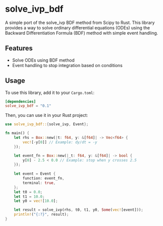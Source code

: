 # solve_ivp_bdf

A simple port of the solve_ivp BDF method from Scipy to Rust.
This library provides a way to solve ordinary differential equations (ODEs) using the Backward Differentiation Formula (BDF) method with simple event handling.

## Features
- Solve ODEs using BDF method
- Event handling to stop integration based on conditions

## Usage
To use this library, add it to your `Cargo.toml`:

```toml
[dependencies]
solve_ivp_bdf = "0.1"
```

Then, you can use it in your Rust project:

```rust
use solve_ivp_bdf::{solve_ivp, Event};

fn main() {
    let rhs = Box::new(|t: f64, y: &[f64]| -> Vec<f64> {
        vec![-y[0]] // Example: dy/dt = -y
    });

    let event_fn = Box::new(|_t: f64, y: &[f64]| -> bool {
        y[0] - 2.5 < 0.0 // Example: stop when y crosses 2.5
    });
    
    let event = Event {
        function: event_fn,
        terminal: true,
    };
    let t0 = 0.0;
    let t1 = 10.0;
    let y0 = vec![10.0];

    let result = solve_ivp(rhs, t0, t1, y0, Some(vec![event]));
    println!("{:?}", result);
}
```
